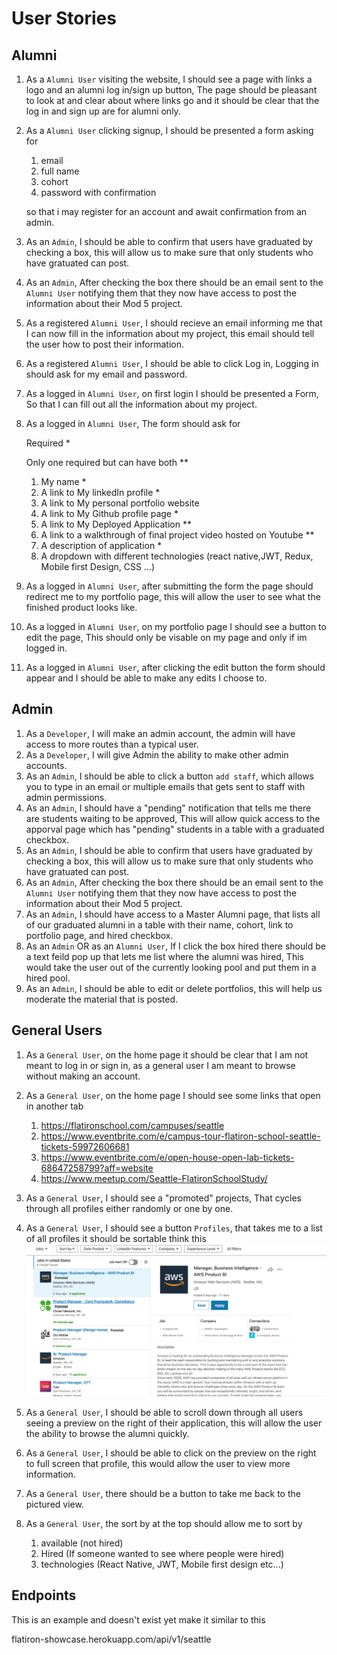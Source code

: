 # User Stories

## Alumni

1. As a `Alumni User` visiting the website, I should see a page with links a logo and an alumni log in/sign up button, The page should be pleasant to look at and clear about where links go and it should be clear that the log in and sign up are for alumni only.
2. As a `Alumni User` clicking signup, I should be presented a form asking for
   1. email
   2. full name
   3. cohort
   4. password with confirmation

   so that i may register for an account and await confirmation from an admin.
3. As an `Admin`, I should be able to confirm that users have graduated by checking a box, this will allow us to make sure that only students who have gratuated can post.
4. As an `Admin`, After checking the box there should be an email sent to the `Alumni User` notifying them that they now have access to post the information about their Mod 5 project.
5. As a registered `Alumni User`, I should recieve an email informing me that I can now fill in the information about my project, this email should tell the user how to post their information.
6. As a registered `Alumni User`, I should be able to click Log in, Logging in should ask for my email and password.
7. As a logged in `Alumni User`, on first login I should be presented a Form, So that I can fill out all the information about my project.
8. As a logged in `Alumni User`, The form should ask for

   Required *

   Only one required but can have both **

   1. My name *
   2. A link to My linkedIn profile *
   3. A link to My personal portfolio website
   4. A link to My Github profile page *
   5. A link to My Deployed Application **
   6. A link to a walkthrough of final project video hosted on Youtube **
   7. A description of application *
   8. A dropdown with different technologies (react native,JWT, Redux, Mobile first Design, CSS ...)
  
9. As a logged in `Alumni User`, after submitting the form the page should redirect me to my portfolio page, this will allow the user to see what the finished product looks like.
10. As a logged in `Alumni User`, on my portfolio page I should see a button to edit the page, This should only be visable on my page and only if im logged in.
11. As a logged in `Alumni User`, after clicking the edit button the form should appear and I should be able to make any edits I choose to.

## Admin

1. As a `Developer`, I will make an admin account, the admin will have access to more routes than a typical user.
2. As a `Developer`, I will give Admin the ability to make other admin accounts.
3. As an `Admin`, I should be able to click a button `add staff`, which allows you to type in an email or multiple emails that gets sent to staff with admin permissions.
4. As an `Admin`, I should have a "pending" notification that tells me there are students waiting to be approved, This will allow quick access to the apporval page which has "pending" students in a table with a graduated checkbox.
5. As an `Admin`, I should be able to confirm that users have graduated by checking a box, this will allow us to make sure that only students who have gratuated can post.
6. As an `Admin`, After checking the box there should be an email sent to the `Alumni User` notifying them that they now have access to post the information about their Mod 5 project.
7. As an `Admin`, I should have access to a Master Alumni page, that lists all of our graduated alumni in a table with their name, cohort, link to portfolio page, and hired checkbox.
8. As an `Admin` OR as an `Alumni User`, If I click the box hired there should be a text feild pop up that lets me list where the alumni was hired, This would take the user out of the currently looking pool and put them in a hired pool.
9. As an `Admin`, I should be able to edit or delete portfolios, this will help us moderate the material that is posted.

## General Users

1. As a `General User`, on the home page it should be clear that I am not meant to log in or sign in, as a general user I am meant to browse without making an account.
2. As a `General User`, on the home page I should see some links that open in another tab
   1. <https://flatironschool.com/campuses/seattle>
   2. <https://www.eventbrite.com/e/campus-tour-flatiron-school-seattle-tickets-59972606681>
   3. <https://www.eventbrite.com/e/open-house-open-lab-tickets-68647258799?aff=website>
   4. <https://www.meetup.com/Seattle-FlatironSchoolStudy/>

3. As a `General User`, I should see a "promoted" projects, That cycles through all profiles either randomly or one by one.
4. As a `General User`, I should see a button `Profiles`, that takes me to a list of all profiles it should be sortable think this ![alt text](linkedin.png)
5. As a `General User`, I should be able to scroll down through all users seeing a preview on the right of their application, this will allow the user the ability to browse the alumni quickly.
6. As a `General User`, I should be able to click on the preview on the right to full screen that profile, this would allow the user to view more information.
7. As a `General User`, there should be a button to take me back to the pictured view.
8. As a `General User`, the sort by at the top should allow me to sort by
   1. available (not hired)
   2. Hired (If someone wanted to see where people were hired)
   3. technologies (React Native, JWT, Mobile first design etc...)

## Endpoints

This is an example and doesn't exist yet make it similar to this

flatiron-showcase.herokuapp.com/api/v1/seattle  
